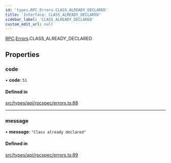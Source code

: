 ```yaml
---
id: 'types.RPC.Errors.CLASS_ALREADY_DECLARED'
title: 'Interface: CLASS_ALREADY_DECLARED'
sidebar_label: 'CLASS_ALREADY_DECLARED'
custom_edit_url: null
---
```


[RPC](../namespaces/types.RPC.md).[Errors](../namespaces/types.RPC.Errors.md).CLASS_ALREADY_DECLARED

## Properties

### code

• **code**: `51`

#### Defined in

[src/types/api/rpcspec/errors.ts:88](https://github.com/starknet-io/starknet.js/blob/v5.24.2/src/types/api/rpcspec/errors.ts#L88)

---

### message

• **message**: `"Class already declared"`

#### Defined in

[src/types/api/rpcspec/errors.ts:89](https://github.com/starknet-io/starknet.js/blob/v5.24.2/src/types/api/rpcspec/errors.ts#L89)

